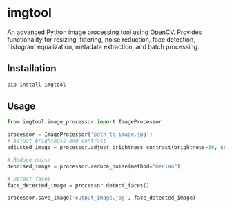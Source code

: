 # imgtool

An advanced Python image processing tool using OpenCV. Provides functionality for resizing, filtering, noise reduction, face detection, histogram equalization, metadata extraction, and batch processing.

## Installation

```bash
pip install imgtool
```

## Usage

```python
from imgtool.image_processor import ImageProcessor

processor = ImageProcessor('path_to_image.jpg')
# Adjust brightness and contrast
adjusted_image = processor.adjust_brightness_contrast(brightness=30, contrast=50)

# Reduce noise
denoised_image = processor.reduce_noise(method="median")

# Detect faces
face_detected_image = processor.detect_faces()

processor.save_image('output_image.jpg', face_detected_image)
```
